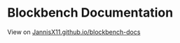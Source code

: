 # Blockbench Documentation
View on [JannisX11.github.io/blockbench-docs](https://JannisX11.github.io/blockbench-docs)
